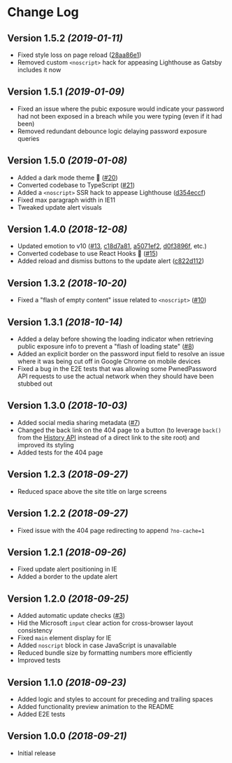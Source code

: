 # Change Log

## Version 1.5.2 _(2019-01-11)_

- Fixed style loss on page reload ([28aa86e1][28aa86e1])
- Removed custom `<noscript>` hack for appeasing Lighthouse as Gatsby includes
  it now

## Version 1.5.1 _(2019-01-09)_

- Fixed an issue where the pubic exposure would indicate your password had not
  been exposed in a breach while you were typing (even if it had been)
- Removed redundant debounce logic delaying password exposure queries

## Version 1.5.0 _(2019-01-08)_

- Added a dark mode theme 🌚 ([#20][#20])
- Converted codebase to TypeScript ([#21][#21])
- Added a `<noscript>` SSR hack to appease Lighthouse ([d354eccf][d354eccf])
- Fixed max paragraph width in IE11
- Tweaked update alert visuals

## Version 1.4.0 _(2018-12-08)_

- Updated emotion to v10 ([#13][#13], [c18d7a81][c18d7a81],
  [a5071ef2][a5071ef2], [d0f3896f][d0f3896f], etc.)
- Converted codebase to use React Hooks 🤠 ([#15][#15])
- Added reload and dismiss buttons to the update alert ([c822d112][c822d112])

## Version 1.3.2 _(2018-10-20)_

- Fixed a "flash of empty content" issue related to `<noscript>` ([#10][#10])

## Version 1.3.1 _(2018-10-14)_

- Added a delay before showing the loading indicator when retrieving public
  exposure info to prevent a "flash of loading state" ([#8][#8])
- Added an explicit border on the password input field to resolve an issue where
  it was being cut off in Google Chrome on mobile devices
- Fixed a bug in the E2E tests that was allowing some PwnedPassword API requests
  to use the actual network when they should have been stubbed out

## Version 1.3.0 _(2018-10-03)_

- Added social media sharing metadata ([#7][#7])
- Changed the back link on the 404 page to a button (to leverage `back()` from
  the [History API][history-api] instead of a direct link to the site root) and
  improved its styling
- Added tests for the 404 page

## Version 1.2.3 _(2018-09-27)_

- Reduced space above the site title on large screens

## Version 1.2.2 _(2018-09-27)_

- Fixed issue with the 404 page redirecting to append `?no-cache=1`

## Version 1.2.1 _(2018-09-26)_

- Fixed update alert positioning in IE
- Added a border to the update alert

## Version 1.2.0 _(2018-09-25)_

- Added automatic update checks ([#3][#3])
- Hid the Microsoft `input` clear action for cross-browser layout consistency
- Fixed `main` element display for IE
- Added `noscript` block in case JavaScript is unavailable
- Reduced bundle size by formatting numbers more efficiently
- Improved tests

## Version 1.1.0 _(2018-09-23)_

- Added logic and styles to account for preceding and trailing spaces
- Added functionality preview animation to the README
- Added E2E tests

## Version 1.0.0 _(2018-09-21)_

- Initial release

[#3]: https://github.com/wKovacs64/pwl/pull/3
[#7]: https://github.com/wKovacs64/pwl/pull/7
[history-api]: https://developer.mozilla.org/en-US/docs/Web/API/History
[#8]: https://github.com/wKovacs64/pwl/pull/8
[#10]: https://github.com/wKovacs64/pwl/pull/10
[#13]: https://github.com/wKovacs64/pwl/pull/13
[c18d7a81]:
  https://github.com/wKovacs64/pwl/commit/c18d7a814f8389d5f7fc9e9fefce9909d1b1a7c5
[a5071ef2]:
  https://github.com/wKovacs64/pwl/commit/a5071ef2e457545335b23cd46afc37b90e1794b0
[d0f3896f]:
  https://github.com/wKovacs64/pwl/commit/d0f3896ff43dd6a5479c8ce9b1fe6f2826beb632
[#15]: https://github.com/wKovacs64/pwl/pull/15
[c822d112]:
  https://github.com/wKovacs64/pwl/commit/c822d11243748d1e35d1190e8f5cd85d17ed0c73
[d354eccf]:
  https://github.com/wKovacs64/pwl/commit/d354eccf9f469e890397609f8c93731c3bca0737
[#20]: https://github.com/wKovacs64/pwl/pull/20
[#21]: https://github.com/wKovacs64/pwl/pull/21
[28aa86e1]:
  https://github.com/wKovacs64/pwl/commit/28aa86e17b3915e7858119e358c4b75d51f7c050
